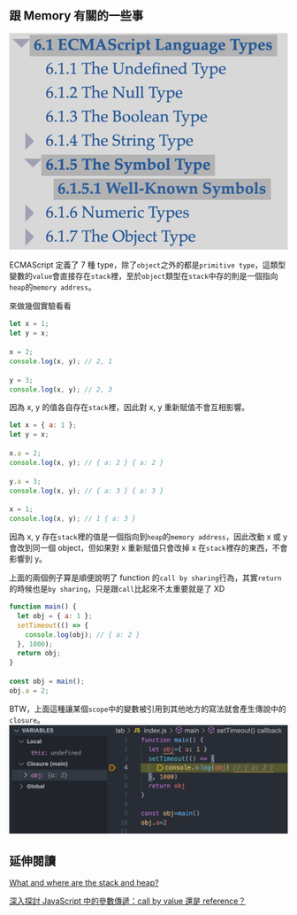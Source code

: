 ## 跟 Memory 有關的一些事

![type.png](./type.png)

ECMAScript 定義了 7 種 type，除了`object`之外的都是`primitive type`，這類型變數的`value`會直接存在`stack`裡，至於`object`類型在`stack`中存的則是一個指向`heap`的`memory address`。

來做幾個實驗看看

```js
let x = 1;
let y = x;

x = 2;
console.log(x, y); // 2, 1

y = 3;
console.log(x, y); // 2, 3
```

因為 x, y 的值各自存在`stack`裡，因此對 x, y 重新賦值不會互相影響。

```js
let x = { a: 1 };
let y = x;

x.a = 2;
console.log(x, y); // { a: 2 } { a: 2 }

y.a = 3;
console.log(x, y); // { a: 3 } { a: 3 }

x = 1;
console.log(x, y); // 1 { a: 3 }
```

因為 x, y 存在`stack`裡的值是一個指向到`heap`的`memory address`，因此改動 x 或 y 會改到同一個 object，但如果對 x 重新賦值只會改掉 x 在`stack`裡存的東西，不會影響到 y。

上面的兩個例子算是順便說明了 function 的`call by sharing`行為，其實`return`的時候也是`by sharing`，只是跟`call`比起來不太重要就是了 XD

```js
function main() {
  let obj = { a: 1 };
  setTimeout(() => {
    console.log(obj); // { a: 2 }
  }, 1000);
  return obj;
}

const obj = main();
obj.a = 2;
```

BTW，上面這種讓某個`scope`中的變數被引用到其他地方的寫法就會產生傳說中的`closure`。
![closure.png](./closure.png)

## 延伸閱讀

[What and where are the stack and heap?](https://stackoverflow.com/questions/79923/what-and-where-are-the-stack-and-heap)

[深入探討 JavaScript 中的參數傳遞：call by value 還是 reference？](https://blog.techbridge.cc/2018/06/23/javascript-call-by-value-or-reference/)
